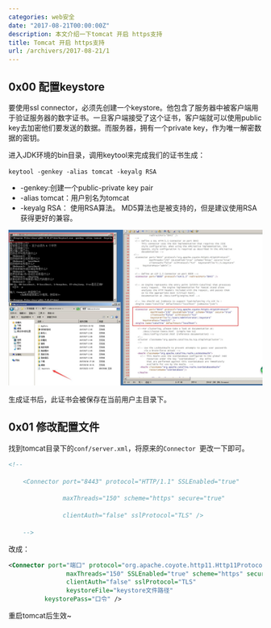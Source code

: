 ```yaml
---
categories: web安全
date: "2017-08-21T00:00:00Z"
description: 本文介绍一下tomcat 开启 https支持
title: Tomcat 开启 https支持
url: /archivers/2017-08-21/1
---
```


## 0x00 配置keystore

要使用ssl connector，必须先创建一个keystore。他包含了服务器中被客户端用于验证服务器的数字证书。一旦客户端接受了这个证书，客户端就可以使用public key去加密他们要发送的数据。而服务器，拥有一个private key，作为唯一解密数据的密钥。

进入JDK环境的bin目录，调用keytool来完成我们的证书生成：

`keytool -genkey -alias tomcat -keyalg RSA`

* -genkey:创建一个public-private key pair
* -alias tomcat：用户别名为tomcat
* -keyalg RSA： 使用RSA算法。  MD5算法也是被支持的，但是建议使用RSA获得更好的兼容。

![生成证书](../../../static/images/e5c1e982-4f5e-11ec-93d0-00d861bf4abb.jpg)

生成证书后，此证书会被保存在当前用户主目录下。

## 0x01 修改配置文件

找到tomcat目录下的`conf/server.xml`，将原来的`Connector `更改一下即可。

```xml
<!--

    <Connector port="8443" protocol="HTTP/1.1" SSLEnabled="true"

               maxThreads="150" scheme="https" secure="true"

               clientAuth="false" sslProtocol="TLS" />

    -->
```

改成：

```xml
<Connector port="端口" protocol="org.apache.coyote.http11.Http11Protocol"  
                maxThreads="150" SSLEnabled="true" scheme="https" secure="true"  
                clientAuth="false" sslProtocol="TLS"  
                keystoreFile="keystore文件路径"   
          keystorePass="口令" />
```


重启tomcat后生效~
